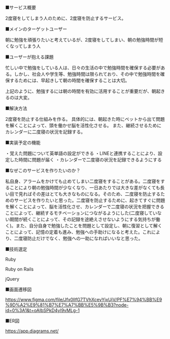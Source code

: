 ■サービス概要

2度寝をしてしまう人のために、2度寝を防止するサービス。

■メインのターゲットユーザー

朝に勉強を頑張りたいと考えているが、2度寝をしてしまい、朝の勉強時間が短くなってしまう人

■ユーザーが抱える課題

忙しい中で勉強をしている人は、日々の生活の中で勉強時間を確保する必要がある。しかし、社会人や学生等、勉強時間は限られており、その中で勉強時間を確保するためには、早起きして朝の時間を確保することは大切。

上記のように、勉強するには朝の時間を有効に活用することが重要だが、朝起きるのは大変。

■解決方法

2度寝を防止する仕組みを作る。
具体的には、朝起きた時にベットから出て問題を解くことによって、頭を働かせ脳を活性化させる。
また、継続させるためにカレンダーに二度寝の状況を記録する。

■実装予定の機能

・覚えた問題について英単語の設定ができる
・LINEと連携することにより、設定した時間に問題が届く
・カレンダーで二度寝の状況を記録できるようにする

■なぜこのサービスを作りたいのか？

私自身、アラームをかけても止めてしまい二度寝をすることがある。二度寝をすることにより朝の勉強時間が少なくなり、一日あたりでは大きな差がなくても長い目で見ればその差はとても大きなものになる。そのため、二度寝を防止するためのサービスを作りたいと思った。二度寝を防止するために、起きてすぐに問題を解くことによって、脳を活性化させ、カレンダーで二度寝の状況を把握できることによって、継続するモチベーションにつながるようにした(二度寝していない期間が続くことによって、その記録を途絶えさせないようにする気持ちが働く)。また、自分自身で勉強したことを問題として設定し、朝に復習として解くことによって、記憶の定着も進み、勉強への手助けになると考えた。これにより、二度寝防止だけでなく、勉強への一助になればいいなと思った。

■技術選定

Ruby

Ruby on Rails

jQuery

■画面遷移図

https://www.figma.com/file/Jfx0llfG7TVhXcevYjxUjV/PF%E7%94%BB%E9%9D%A2%E9%81%B7%E7%A7%BB%E5%9B%B3?node-id=0%3A1&t=oAIbSPkD4yl9vMLg-1

■ER図

https://app.diagrams.net/
